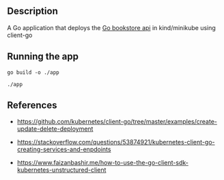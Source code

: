 ## Description

A Go application that deploys the [Go bookstore api](https://github.com/samiulsami/GolangBookstoreAPI/)
 in kind/minikube using client-go

## Running the app

``go build -o ./app``

``./app``

## References
- https://github.com/kubernetes/client-go/tree/master/examples/create-update-delete-deployment

- https://stackoverflow.com/questions/53874921/kubernetes-client-go-creating-services-and-enpdoints

- https://www.faizanbashir.me/how-to-use-the-go-client-sdk-kubernetes-unstructured-client

